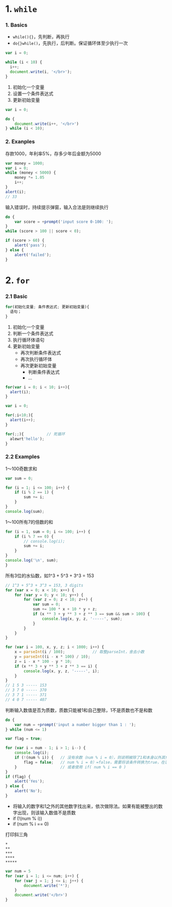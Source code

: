 # 1. `while`
### 1. Basics
- `while(){}`，先判断，再执行
- `do{}while()`，先执行，后判断。保证循环体至少执行一次

```javascript
var i = 0;

while (i < 10) {
  i++;
  document.write(i, '</br>');
}
```
1. 初始化一个变量
2. 设置一个条件表达式
3. 更新初始变量


```javascript
var i = 0;

do {
    document.write(i++, '</br>')
} while (i < 10);
```
### 2. Exanples
存款1000，年利率5%，存多少年后金额为5000
```javascript
var money = 1000;
var i = 0;
while (money < 5000) {
    money *= 1.05
    i++;
}
alert(i);
// 33
```

输入错误时，持续提示弹窗，输入合法是则继续执行
```javascript
do {
    var score = +prompt('input score 0-100: ');
}
while (score > 100 || score < 0);

if (score > 60) {
    alert('pass');
} else {
    alert('failed');
}
```





# 2. `for`
### 2.1 Basic
```javascript
for(初始化变量; 条件表达式; 更新初始变量){
  语句；
}
```
1. 初始化一个变量
2. 判断一个条件表达式
3. 执行循环体语句
4. 更新初始变量
    - 再次判断条件表达式
    - 再次执行循环体
    - 再次更新初始变量
        - 判断条件表达式
        - ...
        
        
```javascript
for(var i = 0; i < 10; i++){
  alert(i);
}
```
```javascript
var i = 0;

for(;i<10;){
  alert(i++);
}
```
```javascript
for(;;){          // 死循环
  alewrt'hello');
}
```
  
### 2.2 Examples
        
1～100奇数求和
```javascript
var sum = 0;

for (i = 1; i <= 100; i++) {
    if (i % 2 == 1) {
        sum += i;
    }
}
console.log(sum);
```

1～100所有7的倍数的和
```javascript
for (i = 1, sum = 0; i <= 100; i++) {
    if (i % 7 == 0) {
        // console.log(i);
        sum += i;
    }
}
console.log('\n', sum);
}
```

所有3位的水仙数，如1^3 + 5^3 + 3^3 = 153
```javascript
// 1^3 + 5^3 + 3^3 = 153, 3 digits
for (var x = 0; x < 10; x++) {
    for (var y = 0; y < 10; y++) {
        for (var z = 0; z < 10; z++) {
            var sum = 0;
            sum += 100 * x + 10 * y + z;
            if (x ** 3 + y ** 3 + z ** 3 == sum && sum > 100) {
                console.log(x, y, z, '-----', sum);
            }
        }
    }
}
```

```javascript
for (var i = 100, x, y, z; i < 1000; i++) {
    x = parseInt(i / 100);            // 取整parseInt，舍去小数
    y = parseInt((i - x * 100) / 10);
    z = i - x * 100 - y * 10;
    if (x ** 3 + y ** 3 + z ** 3 == i) {
        console.log(x, y, z, '-----', i);
    }
}
// 1 5 3 ----- 153
// 3 7 0 ----- 370
// 3 7 1 ----- 371
// 4 0 7 ----- 407
```

判断输入数值是否为质数，质数只能被1和自己整除，1不是质数也不是和数
```javascript
do {
    var num = +prompt('input a number bigger than 1 : ');
} while (num <= 1)

var flag = true;

for (var i = num - 1; i > 1; i--) {
    console.log(i);
    if (!(num % i)) {   // 没有余数（num % i = 0），则说明被除了1和本身以外其他数字整除，不是质数
        flag = false;   // num % i = 0）=false，需要将该条件转换为true，在设置标识位
    }                   // 或者使用 if( num % i == 0 )
}
if (flag) {
    alert('Yes');
} else {
    alert('No');
}
```
- 将输入的数字和1之外的其他数字找出来，依次做除法。如果有能被整出的数字出现，则该输入数值不是质数
- if (!(num % i))
- if (num % i == 0)

打印斜三角
```
*
**
***
****
*****
```
```javascript
var num = 5
for (var i = 1; i <= num; i++) {
    for (var j = 1; j <= i; j++) {
        document.write('*');
    }
    document.write('</br>')
}
```

